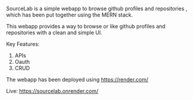 SourceLab is a simple webapp to browse github profiles and repositories , which has been put together using the MERN stack.

This webapp provides a way to browse or like github profiles and repositories with a clean and simple UI.

Key Features:

1. APIs
2. Oauth
3. CRUD

The webapp has been deployed using https://render.com/

Live: https://sourcelab.onrender.com/

